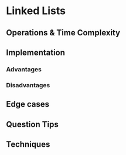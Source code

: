# Linked Lists

## Operations & Time Complexity



## Implementation

### Advantages

### Disadvantages

## Edge cases

## Question Tips

## Techniques
